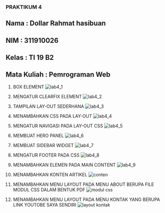 ### PRAKTIKUM 4 ###

## Nama         : Dollar Rahmat hasibuan
## NIM          : 311910026
## Kelas        : TI 19 B2
## Mata Kuliah  : Pemrograman Web

1. BOX ELEMENT 
![lab4_1](https://user-images.githubusercontent.com/81568130/114748639-4f7c8c00-9d7c-11eb-943c-821c68a4c1df.PNG)

2. MENGATUR CLEARFIX ELEMENT
![lab4_2](https://user-images.githubusercontent.com/81568130/114748660-54d9d680-9d7c-11eb-8419-3d3c86540e1f.PNG)

3. TAMPILAN LAY-OUT SEDERHANA
![lab4_3](https://user-images.githubusercontent.com/81568130/114748720-628f5c00-9d7c-11eb-91f7-21e43e93c96a.PNG)

4. MENAMBAHKAN CSS PADA LAY-OUT
![lab4_4](https://user-images.githubusercontent.com/81568130/114748735-658a4c80-9d7c-11eb-9ccc-5c37d696633e.PNG)

5. MENGATUR NAVIGASI PADA LAY-OUT CSS
![lab4_5](https://user-images.githubusercontent.com/81568130/114748747-69b66a00-9d7c-11eb-8a4b-d349a43544e7.PNG)

6. MEMBUAT HERO PANEL 
![lab4_6](https://user-images.githubusercontent.com/81568130/114748762-6c18c400-9d7c-11eb-92ad-a05abd8770b5.PNG)

7. MEMBUAT SIDEBAR WIDGET
![lab4_7](https://user-images.githubusercontent.com/81568130/114748748-69b66a00-9d7c-11eb-8423-0623255afc81.PNG)

8. MENGATUR FOOTER PADA CSS
![lab4_8](https://user-images.githubusercontent.com/81568130/114748765-6de28780-9d7c-11eb-81df-dc38de4befed.PNG)

9. MENAMBAHKAN ELEMEN PADA MAIN CONTENT
![lab4_9](https://user-images.githubusercontent.com/81568130/114748770-6f13b480-9d7c-11eb-8f88-a589489c2dc5.PNG)

10. MENAMBAHKAN KONTEN ARTIKEL
![conten](https://user-images.githubusercontent.com/81568130/114751989-09292c00-9d80-11eb-97d4-6eaeda20e9a2.PNG)

11. MENAMBAHKAN MENU LAYOUT PADA MENU ABOUT BERUPA FILE MODUL CSS DALAM BENTUK PDF
![modul css](https://user-images.githubusercontent.com/81568130/114752546-9bc9cb00-9d80-11eb-8eb8-4f4397226f34.PNG)

12.  MENAMBAHKAN MENU LAYOUT PADA MENU KONTAK YANG BERUPA LINK YOUTOBE SAYA SENDIRI
![layout kontak](https://user-images.githubusercontent.com/81568130/114752885-02e77f80-9d81-11eb-8b63-0d7694cb34fd.PNG)
